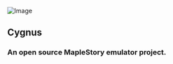 ![Image](http://api.kazvoeten.com/maple/cygnus%20banner.png)
## Cygnus
### An open source MapleStory emulator project.